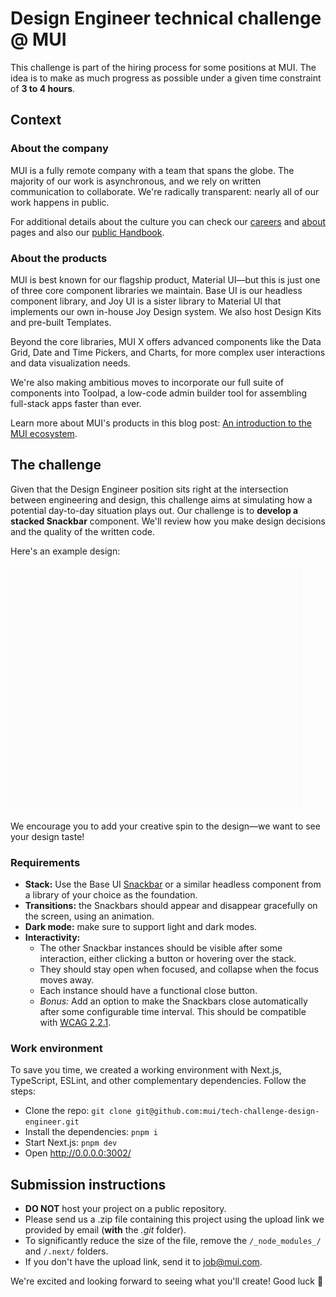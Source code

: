 # Design Engineer technical challenge @ MUI

This challenge is part of the hiring process for some positions at MUI.
The idea is to make as much progress as possible under a given time constraint of **3 to 4 hours**.

## Context

### About the company

MUI is a fully remote company with a team that spans the globe.
The majority of our work is asynchronous, and we rely on written communication to collaborate.
We're radically transparent: nearly all of our work happens in public.

For additional details about the culture you can check our [careers](https://mui.com/careers/) and [about](https://mui.com/about/) pages and also our [public Handbook](https://mui-org.notion.site/Handbook-f086d47e10794d5e839aef9dc67f324b).

### About the products

MUI is best known for our flagship product, Material UI—but this is just one of three core component libraries we maintain.
Base UI is our headless component library, and Joy UI is a sister library to Material UI that implements our own in-house Joy Design system.
We also host Design Kits and pre-built Templates.

Beyond the core libraries, MUI X offers advanced components like the Data Grid, Date and Time Pickers, and Charts, for more complex user interactions and data visualization needs.

We're also making ambitious moves to incorporate our full suite of components into Toolpad, a low-code admin builder tool for assembling full-stack apps faster than ever.

Learn more about MUI's products in this blog post: [An introduction to the MUI ecosystem](https://mui.com/blog/mui-product-comparison/).

## The challenge

Given that the Design Engineer position sits right at the intersection between engineering and design, this challenge aims at simulating how a potential day-to-day situation plays out.
Our challenge is to **develop a stacked Snackbar** component.
We'll review how you make design decisions and the quality of the written code.

Here's an example design:

<img alt="Snackbars example design" src="./public/snackbar-reference.gif" width="465" height="392" />

We encourage you to add your creative spin to the design—we want to see your design taste!

### Requirements

- **Stack:** Use the Base UI [Snackbar](https://mui.com/base/react-snackbar/) or a similar headless component from a library of your choice as the foundation.
- **Transitions:** the Snackbars should appear and disappear gracefully on the screen, using an animation.
- **Dark mode:** make sure to support light and dark modes.
- **Interactivity:**
  - The other Snackbar instances should be visible after some interaction, either clicking a button or hovering over the stack.
  - They should stay open when focused, and collapse when the focus moves away.
  - Each instance should have a functional close button.
  - _Bonus:_ Add an option to make the Snackbars close automatically after some configurable time interval. This should be compatible with [WCAG 2.2.1](https://www.w3.org/TR/WCAG21/#enough-time).

### Work environment

To save you time, we created a working environment with Next.js, TypeScript, ESLint, and other complementary dependencies.
Follow the steps:

- Clone the repo: `git clone git@github.com:mui/tech-challenge-design-engineer.git`
- Install the dependencies: `pnpm i`
- Start Next.js: `pnpm dev`
- Open http://0.0.0.0:3002/

## Submission instructions

- **DO NOT** host your project on a public repository.
- Please send us a .zip file containing this project using the upload link we provided by email (**with** the _.git_ folder).
- To significantly reduce the size of the file, remove the `/_node_modules_/` and `/.next/` folders.
- If you don't have the upload link, send it to job@mui.com.

We're excited and looking forward to seeing what you'll create!
Good luck 🚀
